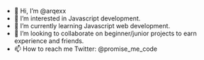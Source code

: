 - 👋 Hi, I’m @arqexx
- 👀 I’m interested in Javascript development.
- 🌱 I’m currently learning Javascript web development.
- 💞️ I’m looking to collaborate on beginner/junior projects to earn experience and friends. 
- 📫 How to reach me Twitter: @promise_me_code

<!---
arqexx/arqexx is a ✨ special ✨ repository because its `README.md` (this file) appears on your GitHub profile.
You can click the Preview link to take a look at your changes.
--->
